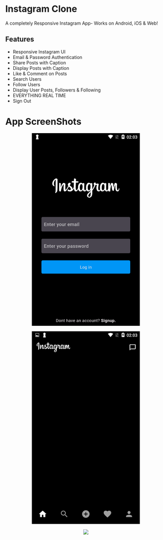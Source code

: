 # Instagram Clone

A completely Responsive Instagram App- Works on Android, iOS & Web! 

## Features
- Responsive Instagram UI
- Email & Password Authentication
- Share Posts with Caption
- Display Posts with Caption
- Like & Comment on Posts
- Search Users
- Follow Users
- Display User Posts, Followers & Following
- EVERYTHING REAL TIME
- Sign Out

# App ScreenShots
<p align="center">
  <img  height="600" src="Screenshots/Screenshot_2023-12-26-02-03-24.png">
</p>

<p align="center">
  <img  height="600" src="Screenshots/Screenshot_2023-12-26-02-03-51.png">
</p>

<p align="center">
  <img  height="600" src="https://picsum.photos/460/300">
</p>
